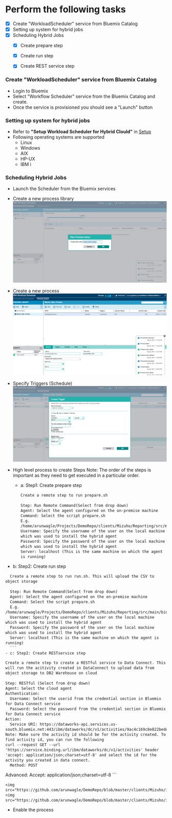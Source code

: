 
# Perform the following tasks
- [x] Create "WorkloadScheduler" service from Bluemix Catalog
- [x] Setting up system for hybrid jobs
- [x] Scheduling Hybrid Jobs
  - [x] Create prepare step
  - [x] Create run step
  - [x] Create REST service step
  

### Create "WorkloadScheduler" service from Bluemix Catalog
- Login to Bluemix
- Select "Workflow Scheduler" service from the Bluemix Catalog and create.
- Once the service is provisioned you should see a "Launch" button

### Setting up system for hybrid jobs
- Refer to **"Setup Workload Scheduler for Hybrid Clould"** in [Setup](https://github.com/arunwagle/DemoRepo/blob/master/clients/Mizuho/Reporting/setupdoc.md)
- Following operating systems are supported
  - Linux
  - Windows
  - AIX
  - HP-UX
  - IBM i
### Scheduling Hybrid Jobs
- Launch the Scheduler from the Bluemix services
- Create a new process library
    <img src="https://github.com/arunwagle/DemoRepo/blob/master/clients/Mizuho/images/WS_ProcessLibrary.png">
- Create a new process
    <img src="https://github.com/arunwagle/DemoRepo/blob/master/clients/Mizuho/images/WS_Process_1.png">
- Specify Triggers (Schedule)
    <img src="https://github.com/arunwagle/DemoRepo/blob/master/clients/Mizuho/images/WS_Process_2.png">
- High level process to create Steps
  Note: The order of the steps is important as they need to get executed in a particular order.
  - a: Step1: Create prepare step    
    ```
    Create a remote step to run prepare.sh
    
    Step: Run Remote Command(Select from drop down)
    Agent: Select the agent configured on the on-premise machine
    Command: Select the script prepare.sh
    E.g. /home/arunwagle/Projects/DemoRepo/clients/Mizuho/Reporting/src/main/bin/scripts/moveToCloud/prepare.sh
    Username: Specify the username of the user on the local machine which was used to install the hybrid agent
    Password: Specify the password of the user on the local machine which was used to install the hybrid agent
    Server: localhost (This is the same machine on which the agent is running)
    ```
   
 - b: Step2: Create run step
  ```
    Create a remote step to run run.sh. This will upload the CSV to object storage
    
    Step: Run Remote Command(Select from drop down)
    Agent: Select the agent configured on the on-premise machine
    Command: Select the script prepare.sh
    E.g. /home/arunwagle/Projects/DemoRepo/clients/Mizuho/Reporting/src/main/bin/scripts/moveToCloud/run.sh
    Username: Specify the username of the user on the local machine which was used to install the hybrid agent
    Password: Specify the password of the user on the local machine which was used to install the hybrid agent
    Server: localhost (This is the same machine on which the agent is running)
    ```
 - c: Step2: Create RESTservice step
  ```
    Create a remote step to create a RESTful service to Data Connect. This will run the acitivity created in DataConnect to upload data from object storage to DB2 Warehouse on cloud 
    
    Step: RESTful (Select from drop down)
    Agent: Select the cloud agent 
    Authentication: 
      Username: Select the userid from the credential section in Bluemix for Data Connect service
      Password: Select the password from the credential section in Bluemix for Data Connect service
    Action: 
      Service URI: https://dataworks-api.services.us-south.bluemix.net:443/ibm/dataworks/dc/v1/activities/9ac4c169c8e822bede229cf2474a0cbc/activityRuns
    Note: Make sure the activity id should be for the activity created. To find activity id, you can run the following
    curl --request GET --url 'https://service.binding.url/ibm/dataworks/dc/v1/activities' header 'accept: application/json;charset=utf-8' and select the id for the activity you created in data connect.
      Method: POST
   Advanced: 
    Accept: application/json;charset=utf-8
    ```
    
    <img src="https://github.com/arunwagle/DemoRepo/blob/master/clients/Mizuho/images/WS_Process_3.png">
    <img src="https://github.com/arunwagle/DemoRepo/blob/master/clients/Mizuho/images/WS_Process_4.png">  
- Enable the process


